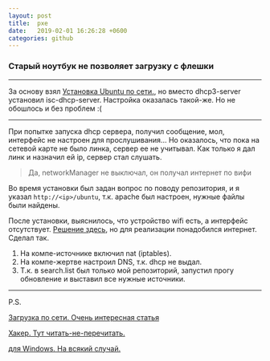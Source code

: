 ```yaml
---
layout: post
title:  pxe
date:   2019-02-01 16:26:28 +0600
categories: github
---
```

### Старый ноутбук не позволяет загрузку с флешки


***
За основу взял [Установка Ubuntu по сети.](https://help.ubuntu.ru/wiki/%D1%83%D1%81%D1%82%D0%B0%D0%BD%D0%BE%D0%B2%D0%BA%D0%B0_ubuntu_%D0%BF%D0%BE_%D1%81%D0%B5%D1%82%D0%B8), но вместо dhcp3-server установил isc-dhcp-server. Настройка оказалась такой-же. Но не обошлось и без проблем :(

***

При попытке запуска dhcp сервера, получил сообщение, мол, интерфейс не настроен для прослушивания...
Но оказалось, что пока на сетевой карте не было линка, сервер ее не учитывал. Как только я дал линк и назначил ей ip, сервер стал слушать.
> Да, networkManager не выключал, он получал интернет по вифи

Во время установки был задан вопрос по поводу репозитория, и я указал `http://<ip>/ubuntu`, т.к. apache был настроен, нужные файлы были найдены.

После установки, выяснилось, что устройство wifi есть, а интерфейс отсутствует. [Решение здесь](), но для реализации понадобился интернет. Сделал так.  
1. На компе-источнике включил nat (iptables).
2. На компе-жертве настроил DNS, т.к. dhcp не выдал.
3. Т.к. в search.list был только мой репозиторий, запустил прогу обновление и выставил все нужные источники.


***
P.S.

[Загрузка по сети. Очень интересная статья](http://gimmor.blogspot.com/2012/09/pxe-nfsroot-grub2.html)

[Хакер. Тут читать-не-перечитать.](https://xakep.ru/2015/10/16/pxe-local-net/)

[для Windows. На всякий случай.](http://www.oszone.net/3530)



